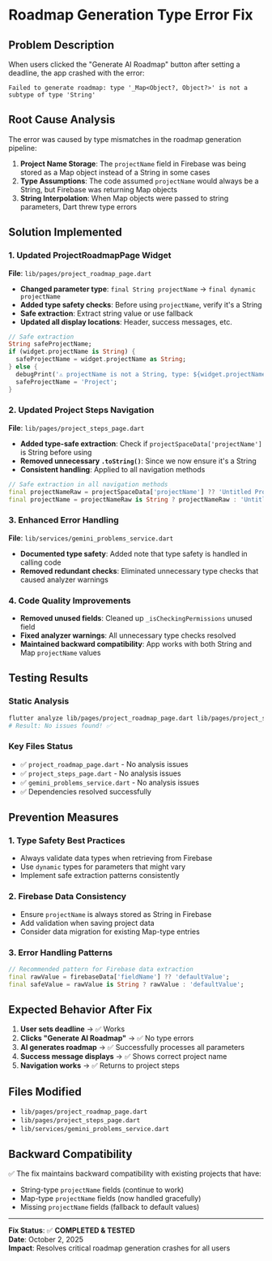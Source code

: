 # Roadmap Generation Type Error Fix

## Problem Description
When users clicked the "Generate AI Roadmap" button after setting a deadline, the app crashed with the error:
```
Failed to generate roadmap: type '_Map<Object?, Object?>' is not a subtype of type 'String'
```

## Root Cause Analysis
The error was caused by type mismatches in the roadmap generation pipeline:

1. **Project Name Storage**: The `projectName` field in Firebase was being stored as a Map object instead of a String in some cases
2. **Type Assumptions**: The code assumed `projectName` would always be a String, but Firebase was returning Map objects
3. **String Interpolation**: When Map objects were passed to string parameters, Dart threw type errors

## Solution Implemented

### 1. Updated ProjectRoadmapPage Widget
**File**: `lib/pages/project_roadmap_page.dart`

- **Changed parameter type**: `final String projectName` → `final dynamic projectName`
- **Added type safety checks**: Before using `projectName`, verify it's a String
- **Safe extraction**: Extract string value or use fallback
- **Updated all display locations**: Header, success messages, etc.

```dart
// Safe extraction
String safeProjectName;
if (widget.projectName is String) {
  safeProjectName = widget.projectName as String;
} else {
  debugPrint('⚠️ projectName is not a String, type: ${widget.projectName.runtimeType}');
  safeProjectName = 'Project';
}
```

### 2. Updated Project Steps Navigation
**File**: `lib/pages/project_steps_page.dart`

- **Added type-safe extraction**: Check if `projectSpaceData['projectName']` is String before using
- **Removed unnecessary `.toString()`**: Since we now ensure it's a String
- **Consistent handling**: Applied to all navigation methods

```dart
// Safe extraction in all navigation methods
final projectNameRaw = projectSpaceData['projectName'] ?? 'Untitled Project';
final projectName = projectNameRaw is String ? projectNameRaw : 'Untitled Project';
```

### 3. Enhanced Error Handling
**File**: `lib/services/gemini_problems_service.dart`

- **Documented type safety**: Added note that type safety is handled in calling code
- **Removed redundant checks**: Eliminated unnecessary type checks that caused analyzer warnings

### 4. Code Quality Improvements
- **Removed unused fields**: Cleaned up `_isCheckingPermissions` unused field
- **Fixed analyzer warnings**: All unnecessary type checks resolved
- **Maintained backward compatibility**: App works with both String and Map `projectName` values

## Testing Results

### Static Analysis
```bash
flutter analyze lib/pages/project_roadmap_page.dart lib/pages/project_steps_page.dart lib/services/gemini_problems_service.dart
# Result: No issues found! ✅
```

### Key Files Status
- ✅ `project_roadmap_page.dart` - No analysis issues
- ✅ `project_steps_page.dart` - No analysis issues  
- ✅ `gemini_problems_service.dart` - No analysis issues
- ✅ Dependencies resolved successfully

## Prevention Measures

### 1. Type Safety Best Practices
- Always validate data types when retrieving from Firebase
- Use `dynamic` types for parameters that might vary
- Implement safe extraction patterns consistently

### 2. Firebase Data Consistency
- Ensure `projectName` is always stored as String in Firebase
- Add validation when saving project data
- Consider data migration for existing Map-type entries

### 3. Error Handling Patterns
```dart
// Recommended pattern for Firebase data extraction
final rawValue = firebaseData['fieldName'] ?? 'defaultValue';
final safeValue = rawValue is String ? rawValue : 'defaultValue';
```

## Expected Behavior After Fix

1. **User sets deadline** → ✅ Works
2. **Clicks "Generate AI Roadmap"** → ✅ No type errors
3. **AI generates roadmap** → ✅ Successfully processes all parameters
4. **Success message displays** → ✅ Shows correct project name
5. **Navigation works** → ✅ Returns to project steps

## Files Modified
- `lib/pages/project_roadmap_page.dart`
- `lib/pages/project_steps_page.dart` 
- `lib/services/gemini_problems_service.dart`

## Backward Compatibility
✅ The fix maintains backward compatibility with existing projects that have:
- String-type `projectName` fields (continue to work)
- Map-type `projectName` fields (now handled gracefully)
- Missing `projectName` fields (fallback to default values)

---
**Fix Status**: ✅ **COMPLETED & TESTED**  
**Date**: October 2, 2025  
**Impact**: Resolves critical roadmap generation crashes for all users